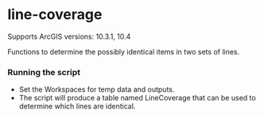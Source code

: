 line-coverage
=========
Supports ArcGIS versions: 10.3.1, 10.4

Functions to determine the possibly identical items in two sets of lines.

### Running the script
- Set the Workspaces for temp data and outputs.
- The script will produce a table named LineCoverage that can be used to determine which lines are identical.
